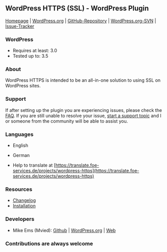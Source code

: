 ## WordPress HTTPS (SSL) - WordPress Plugin

[Homepage](http://mvied.com/projects/wordpress-https/) | 
[WordPress.org](https://wordpress.org/extend/plugins/wordpress-https/) | 
[GitHub-Repository](https://github.com/Mvied/wordpress-https) | 
[WordPress.org-SVN](http://plugins.trac.wordpress.org/browser/wordpress-https/) | 
[Issue-Tracker](https://github.com/Mvied/wordpress-https/issues)

### WordPress
* Requires at least: 3.0
* Tested up to: 3.5

### About
WordPress HTTPS is intended to be an all-in-one solution to using SSL on WordPress sites.

### Support
If after setting up the plugin you are experiencing issues, please check the <a href="http://wordpress.org/extend/plugins/wordpress-https/faq/">FAQ</a>. 
If you are still unable to resolve your issue, <a href="http://wordpress.org/support/plugin/wordpress-https">start a support topic</a> and I or someone from the community will be able to assist you.

### Languages
* English
* German

* Help to translate at [https://translate.foe-services.de/projects/wordpress-https](https://translate.foe-services.de/projects/wordpress-https)

### Resources
* [Changelog](https://wordpress.org/extend/plugins/wordpress-https/changelog/)
* [Installation](https://wordpress.org/extend/plugins/wordpress-https/installation/)

### Developers
* Mike Ems (Mvied): [Github](https://github.com/Mvied) | [WordPress.org](https://profiles.wordpress.org/Mvied) | [Web](http://mvied.com/)

### Contributions are always welcome